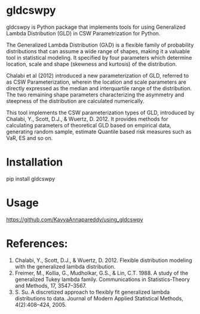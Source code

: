 # gldcswpy

gldcswpy is Python package that implements tools for using Generalized Lambda Distribution (GLD) in CSW Parametrization for Python.

The Generalized Lambda Distribution (GλD) is a flexible family of probability distributions that can assume a wide range of shapes, making it a valuable tool in statistical modeling. It specified by four parameters which determine location, scale and shape (skewness and kurtosis) of the distribution.

Chalabi et al (2012) introduced a new parameterization of GLD, referred to as CSW Parameterization, wherein the location and scale parameters are directly expressed as the median and interquartile range of the distribution. The two remaining shape parameters characterizing the asymmetry and steepness of the distribution are calculated numerically. 
    
This tool implements the CSW parameterization types of GLD, introduced by 
Chalabi, Y., Scott, D.J., & Wuertz, D. 2012.  It provides methods for calculating parameters of theoretical GLD based on empirical data, generating random sample, estimate Quantile based risk measures such as VaR, ES and so on.

# Installation
pip install gldcswpy

# Usage
https://github.com/KavyaAnnapareddy/using_gldcswpy

# References:
1. Chalabi, Y., Scott, D.J., & Wuertz, D. 2012. Flexible distribution modeling with the generalized lambda distribution.
2. Freimer, M., Kollia, G., Mudholkar, G.S., & Lin, C.T. 1988. A study of the generalized Tukey lambda family. Communications in Statistics-Theory and Methods, 17, 3547–3567.
3. S. Su. A discretized approach to flexibly fit generalized lambda distributions to data. Journal of Modern Applied Statistical Methods, 4(2):408–424, 2005.



